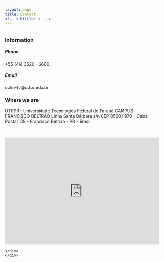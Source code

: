 ```yaml
---
layout: page
title: Contact
<!-- subtitle: X  -->
---
```


<div class="row">
	<div class="column">
      <h3>Information</h3>
      <h5>Phone</h5> +55 (46) 3520 - 2600
		<h5>Email</h5> colin-fb@utfpr.edu.br
	</div>
	<div class="columm">
	 <h3>Where we are</h3>
	 <p>UTFPR - Universidade Tecnológica Federal do Paraná
	 CAMPUS FRANCISCO BELTRÃO Linha Santa Bárbara s/n
	 CEP 85601-970 - Caixa Postal 135 - Francisco Beltrão - PR - Brasil</p>
	</div>
</div>
<p>&nbsp;</p>

<iframe src="https://www.google.com/maps/embed?pb=!1m18!1m12!1m3!1d3583.4553978584404!2d-53.093668385473!3d-26.084049065432826!2m3!1f0!2f0!3f0!3m2!1i1024!2i768!4f13.1!3m3!1m2!1s0x94f0725f2eb2f133%3A0x4bda755abacbfcd8!2sUniversidade%20Tecnol%C3%B3gica%20Federal%20do%20Paran%C3%A1%2C%20C%C3%A2mpus%20Francisco%20Beltr%C3%A3o!5e0!3m2!1spt-BR!2sbr!4v1625766053772!5m2!1spt-BR!2sbr" width="100%" height="350" style="border:0;" allowfullscreen="" loading="lazy"></iframe>
	<div class="row">
	<div class="column">
    
	</div>
	</div>
